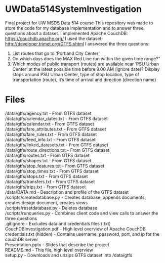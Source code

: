 # UWData514SystemInvestigation
Final project for UW MSDS Data 514 course
This repository was made to store the code for my database implementation and to answer three questions about a dataset.
I implemented Apache CouchDB: https://couchdb.apache.org/
I used the dataset: http://developer.trimet.org/GTFS.shtml 
I answered the three questions:
1. List routes that go to 'Portland City Center'
2. On which days does the MAX Red Line run within the given time range?"
3. Which modes of public transport (routes) are available near ‘PSU Urban Center’ 
   at the latest possible time before 9.00 AM (ignore date)?
   Display stops around PSU Urban Center, type of stop location, type of transportation (route), 
   it’s time of arrival and direction (direction name)

# Files
/data/gtfs/agency.txt - From GTFS dataset  
/data/gtfs/calendar_dates.txt - From GTFS dataset   
/data/gtfs/calendar.txt - From GTFS dataset  
/data/gtfs/fare_attributes.txt - From GTFS dataset  
/data/gtfs/fare_rules.txt - From GTFS dataset  
/data/gtfs/feed_info.txt - From GTFS dataset  
/data/gtfs/linked_datasets.txt - From GTFS dataset  
/data/gtfs/route_directions.txt - From GTFS dataset  
/data/gtfs/routes.txt - From GTFS dataset  
/data/gtfs/shapes.txt - From GTFS dataset  
/data/gtfs/stop_features.txt - From GTFS dataset  
/data/gtfs/stop_times.txt - From GTFS dataset  
/data/gtfs/stops.txt - From GTFS dataset  
/data/gtfs/transfers.txt - From GTFS dataset  
/data/gtfs/trips.txt - From GTFS dataset  
/data/DATA.md - Description and profile of the GTFS dataset  
/scripts/createdatabase.py - Creates database, appends documents, creates design document, creates views  
/scripts/resetdatabase.py - Deletes database  
/scripts/runqueries.py - Combines client code and view calls to answer the three questions  
.gitignore - Excludes data and credentials files (.txt)  
CouchDBInvestigation.pdf - High level overview of Apache CouchDB  
credentials.txt (hidden) - Contains username, password, port, and ip for the couchDB server  
Presentation.pptx - Slides that describe the project  
README.md - This file, high level overview  
setup.py - Downloads and unzips GTFS dataset into /data/gtfs  
